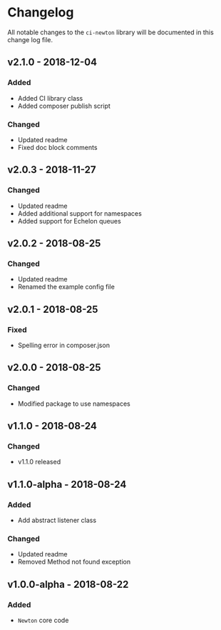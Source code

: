 # Changelog

All notable changes to the `ci-newton` library will be documented in this change log file.

## v2.1.0 - 2018-12-04

### Added
- Added CI library class
- Added composer publish script

### Changed
- Updated readme
- Fixed doc block comments

## v2.0.3 - 2018-11-27

### Changed
- Updated readme
- Added additional support for namespaces
- Added support for Echelon queues

## v2.0.2 - 2018-08-25

### Changed
- Updated readme
- Renamed the example config file

## v2.0.1 - 2018-08-25

### Fixed
- Spelling error in composer.json

## v2.0.0 - 2018-08-25

### Changed
- Modified package to use namespaces

## v1.1.0 - 2018-08-24

### Changed
- v1.1.0 released

## v1.1.0-alpha - 2018-08-24

### Added
- Add abstract listener class

### Changed
- Updated readme
- Removed Method not found exception

## v1.0.0-alpha - 2018-08-22

### Added
- `Newton` core code